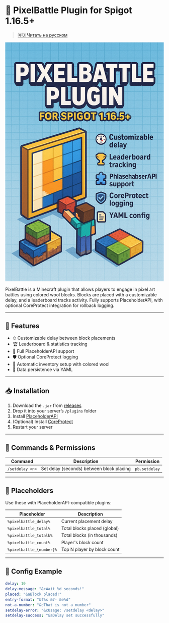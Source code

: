 # 🎨 PixelBattle Plugin for Spigot 1.16.5+

> [🇷🇺 Читать на русском](./README_RU.MD)

![PixelBattle Plugin Banner](./banner.png)

PixelBattle is a Minecraft plugin that allows players to engage in pixel art battles using colored wool blocks. Blocks are placed with a customizable delay, and a leaderboard tracks activity. Fully supports PlaceholderAPI, with optional CoreProtect integration for rollback logging.

---

## 🚀 Features

- ⏱ Customizable delay between block placements
- 🏆 Leaderboard & statistics tracking
- 🧩 Full PlaceholderAPI support
- 🛡 Optional CoreProtect logging
- 🧱 Automatic inventory setup with colored wool
- 💾 Data persistence via YAML

---

## 📥 Installation

1. Download the `.jar` from [releases](https://github.com/YOUR-USERNAME/PixelBattlePlugin/releases)
2. Drop it into your server’s `/plugins` folder
3. Install [PlaceholderAPI](https://github.com/PlaceholderAPI/PlaceholderAPI)
4. (Optional) Install [CoreProtect](https://github.com/PlayPro/CoreProtect)
5. Restart your server

---

## 📜 Commands & Permissions

| Command         | Description                                | Permission     |
|-----------------|--------------------------------------------|----------------|
| `/setdelay <n>` | Set delay (seconds) between block placing  | `pb.setdelay`  |

---

## 🧩 Placeholders

Use these with PlaceholderAPI-compatible plugins:

| Placeholder               | Description                            |
|---------------------------|----------------------------------------|
| `%pixelbattle_delay%`     | Current placement delay                |
| `%pixelbattle_total%`     | Total blocks placed (global)           |
| `%pixelbattle_totalk%`    | Total blocks (in thousands)            |
| `%pixelbattle_count%`     | Player's block count                   |
| `%pixelbattle_{number}%`  | Top N player by block count            |

---

## 🧱 Config Example

```yaml
delay: 10
delay-message: "&cWait %d seconds!"
placed: "&aBlock placed!"
entry-format: "&f%s &7- &e%d"
not-a-number: "&cThat is not a number"
setdelay-error: "&cUsage: /setdelay <delay>"
setdelay-success: "&aDelay set successfully"
```
